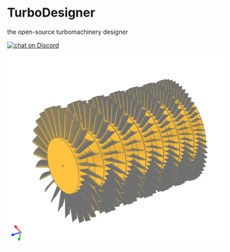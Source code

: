 # TurboDesigner
the open-source turbomachinery designer 
<p>
    <a href="https://discord.gg/H7qRauGkQ6">
        <img src="https://img.shields.io/discord/913193916885524552?logo=discord"
            alt="chat on Discord"></a>
</p>

![assets/shaft.png](assets/shaft.png)
